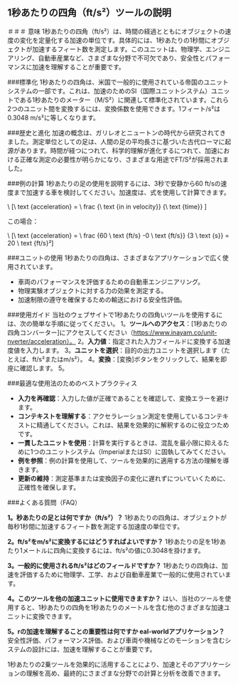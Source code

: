 ## 1秒あたりの四角（ft/s²）ツールの説明

＃＃＃ 意味
1秒あたりの四角（ft/s²）は、時間の経過とともにオブジェクトの速度の変化を定量化する加速の単位です。具体的には、1秒あたりの1秒間にオブジェクトが加速するフィート数を測定します。このユニットは、物理学、エンジニアリング、自動車産業など、さまざまな分野で不可欠であり、安全性とパフォーマンスに加速を理解することが重要です。

###標準化
1秒あたりの四角は、米国で一般的に使用されている帝国のユニットシステムの一部です。これは、加速のためのSI（国際ユニットシステム）ユニットである1秒あたりのメーター（M/S²）に関連して標準化されています。これら2つのユニット間を変換するには、変換係数を使用できます。1フィート/s²は0.3048 m/s²に等しくなります。

###歴史と進化
加速の概念は、ガリレオとニュートンの時代から研究されてきました。測定単位としての足は、人間の足の平均長さに基づいた古代ローマに起源があります。時間が経つにつれて、科学的理解が進化するにつれて、加速における正確な測定の必要性が明らかになり、さまざまな用途でFT/S²が採用されました。

###例の計算
1秒あたりの足の使用を説明するには、3秒で安静から60 ft/sの速度まで加速する車を検討してください。加速度は、式を使用して計算できます。

\ [\ text {acceleration} = \ frac {\ text {in in velocity}} {\ text {time}} \]

この場合：

\ [\ text {acceleration} = \ frac {60 \ text {ft/s} -0 \ text {ft/s}} {3 \ text {s}} = 20 \ text {ft/s}²\]

###ユニットの使用
1秒あたりの四角は、さまざまなアプリケーションで広く使用されています。
- 車両のパフォーマンスを評価するための自動車エンジニアリング。
- 物理実験オブジェクトに対する力の効果を測定する。
- 加速制限の遵守を確保するための輸送における安全性評価。

###使用ガイド
当社のウェブサイトで1秒あたりの四角いツールを使用するには、次の簡単な手順に従ってください。
1。**ツールへのアクセス**：[1秒あたりの四角コンバーター]にアクセスしてください（https://www.inayam.co/unit-nverter/acceleration）。
2。**入力値**：指定された入力フィールドに変換する加速度値を入力します。
3。**ユニットを選択**：目的の出力ユニットを選択します（たとえば、ft/s²またはm/s²）。
4。**変換**：[変換]ボタンをクリックして、結果を即座に確認します。
5。

###最適な使用法のためのベストプラクティス
- **入力を再確認**：入力した値が正確であることを確認して、変換エラーを避けます。
- **コンテキストを理解する**：アクセラレーション測定を使用しているコンテキストに精通してください。これは、結果を効果的に解釈するのに役立つためです。
- **一貫したユニットを使用**：計算を実行するときは、混乱を最小限に抑えるために1つのユニットシステム（ImperialまたはSI）に固執してみてください。
- **例を参照**：例の計算を使用して、ツールを効果的に適用する方法の理解を導きます。
- **更新の維持**：測定基準または変換因子の変化に遅れずについていくために、正確性を確保します。

###よくある質問（FAQ）

**1。秒あたりの足とは何ですか（ft/s²）？**
1秒あたりの四角は、オブジェクトが毎秒1秒間に加速するフィート数を測定する加速度の単位です。

**2。ft/s²をm/s²に変換するにはどうすればよいですか？**
1秒あたりの足を1秒あたり1メートルに四角に変換するには、ft/s²の値に0.3048を掛けます。

**3。一般的に使用されるft/s²はどのフィールドですか？**
1秒あたりの四角は、加速を評価するために物理学、工学、および自動車産業で一般的に使用されています。

**4。このツールを他の加速ユニットに使用できますか？**
はい、当社のツールを使用すると、1秒あたりの四角を1秒あたりのメートルを含む他のさまざまな加速ユニットに変換できます。

**5。rの加速を理解することの重要性は何ですか eal-worldアプリケーション？**
安全性評価、パフォーマンス評価、および車両や機械などのモーションを含むシステムの設計には、加速を理解することが重要です。

1秒あたりの2乗ツールを効果的に活用することにより、加速とそのアプリケーションの理解を高め、最終的にさまざまな分野での計算と分析を改善できます。